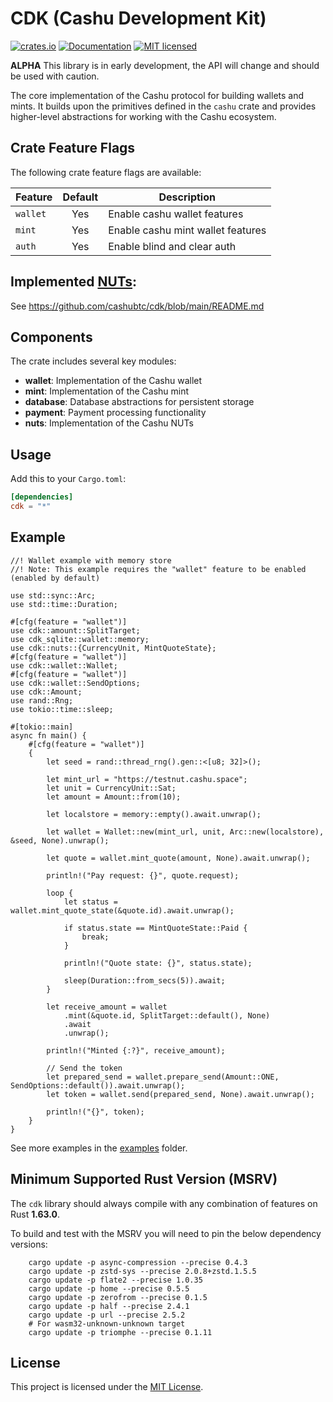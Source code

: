 # CDK (Cashu Development Kit)

[![crates.io](https://img.shields.io/crates/v/cdk.svg)](https://crates.io/crates/cdk)
[![Documentation](https://docs.rs/cdk/badge.svg)](https://docs.rs/cdk)
[![MIT licensed](https://img.shields.io/badge/license-MIT-blue.svg)](https://github.com/cashubtc/cdk/blob/main/LICENSE)

**ALPHA** This library is in early development, the API will change and should be used with caution.

The core implementation of the Cashu protocol for building wallets and mints. It builds upon the primitives defined in the `cashu` crate and provides higher-level abstractions for working with the Cashu ecosystem.

## Crate Feature Flags

The following crate feature flags are available:

| Feature     | Default | Description                        |
|-------------|:-------:|------------------------------------|
| `wallet`    |   Yes   | Enable cashu wallet features       |
| `mint`      |   Yes   | Enable cashu mint wallet features  |
| `auth`      |   Yes   | Enable blind and clear auth  |

## Implemented [NUTs](https://github.com/cashubtc/nuts/):

See <https://github.com/cashubtc/cdk/blob/main/README.md>

## Components

The crate includes several key modules:

- **wallet**: Implementation of the Cashu wallet
- **mint**: Implementation of the Cashu mint
- **database**: Database abstractions for persistent storage
- **payment**: Payment processing functionality
- **nuts**: Implementation of the Cashu NUTs

## Usage

Add this to your `Cargo.toml`:

```toml
[dependencies]
cdk = "*"
```

## Example

```rust,no_run
//! Wallet example with memory store
//! Note: This example requires the "wallet" feature to be enabled (enabled by default)

use std::sync::Arc;
use std::time::Duration;

#[cfg(feature = "wallet")]
use cdk::amount::SplitTarget;
use cdk_sqlite::wallet::memory;
use cdk::nuts::{CurrencyUnit, MintQuoteState};
#[cfg(feature = "wallet")]
use cdk::wallet::Wallet;
#[cfg(feature = "wallet")]
use cdk::wallet::SendOptions;
use cdk::Amount;
use rand::Rng;
use tokio::time::sleep;

#[tokio::main]
async fn main() {
    #[cfg(feature = "wallet")]
    {
        let seed = rand::thread_rng().gen::<[u8; 32]>();

        let mint_url = "https://testnut.cashu.space";
        let unit = CurrencyUnit::Sat;
        let amount = Amount::from(10);

        let localstore = memory::empty().await.unwrap();

        let wallet = Wallet::new(mint_url, unit, Arc::new(localstore), &seed, None).unwrap();

        let quote = wallet.mint_quote(amount, None).await.unwrap();

        println!("Pay request: {}", quote.request);

        loop {
            let status = wallet.mint_quote_state(&quote.id).await.unwrap();

            if status.state == MintQuoteState::Paid {
                break;
            }

            println!("Quote state: {}", status.state);

            sleep(Duration::from_secs(5)).await;
        }

        let receive_amount = wallet
            .mint(&quote.id, SplitTarget::default(), None)
            .await
            .unwrap();

        println!("Minted {:?}", receive_amount);

        // Send the token
        let prepared_send = wallet.prepare_send(Amount::ONE, SendOptions::default()).await.unwrap();
        let token = wallet.send(prepared_send, None).await.unwrap();

        println!("{}", token);
    }
}
```

See more examples in the [examples](./examples) folder.

## Minimum Supported Rust Version (MSRV)

The `cdk` library should always compile with any combination of features on Rust **1.63.0**.

To build and test with the MSRV you will need to pin the below dependency versions:

```shell
    cargo update -p async-compression --precise 0.4.3
    cargo update -p zstd-sys --precise 2.0.8+zstd.1.5.5
    cargo update -p flate2 --precise 1.0.35
    cargo update -p home --precise 0.5.5
    cargo update -p zerofrom --precise 0.1.5
    cargo update -p half --precise 2.4.1
    cargo update -p url --precise 2.5.2
    # For wasm32-unknown-unknown target
    cargo update -p triomphe --precise 0.1.11
```

## License

This project is licensed under the [MIT License](https://github.com/cashubtc/cdk/blob/main/LICENSE).
